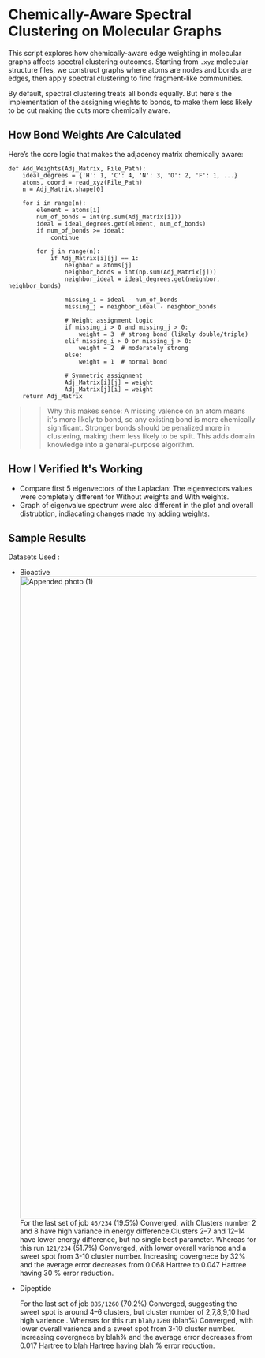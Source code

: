 # Chemically-Aware Spectral Clustering on Molecular Graphs

This script explores how chemically-aware edge weighting in molecular graphs affects spectral clustering outcomes. Starting from `.xyz` molecular structure files, we construct graphs where atoms are nodes and bonds are edges, then apply spectral clustering to find fragment-like communities.

By default, spectral clustering treats all bonds equally. But here's the implementation of the assigning wieghts to bonds, to make them less likely to be cut making the cuts more chemically aware. 


## How Bond Weights Are Calculated

Here’s the core logic that makes the adjacency matrix chemically aware:

```
def Add_Weights(Adj_Matrix, File_Path):
    ideal_degrees = {'H': 1, 'C': 4, 'N': 3, 'O': 2, 'F': 1, ...}
    atoms, coord = read_xyz(File_Path)
    n = Adj_Matrix.shape[0]

    for i in range(n):
        element = atoms[i]
        num_of_bonds = int(np.sum(Adj_Matrix[i]))
        ideal = ideal_degrees.get(element, num_of_bonds)
        if num_of_bonds >= ideal:
            continue

        for j in range(n):
            if Adj_Matrix[i][j] == 1:
                neighbor = atoms[j]
                neighbor_bonds = int(np.sum(Adj_Matrix[j]))
                neighbor_ideal = ideal_degrees.get(neighbor, neighbor_bonds)

                missing_i = ideal - num_of_bonds
                missing_j = neighbor_ideal - neighbor_bonds

                # Weight assignment logic
                if missing_i > 0 and missing_j > 0:
                    weight = 3  # strong bond (likely double/triple)
                elif missing_i > 0 or missing_j > 0:
                    weight = 2  # moderately strong
                else:
                    weight = 1  # normal bond

                # Symmetric assignment
                Adj_Matrix[i][j] = weight
                Adj_Matrix[j][i] = weight
    return Adj_Matrix
```
>> Why this makes sense:
 A missing valence on an atom means it's more likely to bond, so any existing bond is more chemically significant. Stronger bonds should be penalized more in clustering, making them less likely to be split. This adds domain knowledge into a general-purpose algorithm.

## How I Verified It's Working

- Compare first 5 eigenvectors of the Laplacian: The eigenvectors values were completely different for Without weights
and With weights.
- Graph of eigenvalue spectrum were also different in the plot and overall distrubtion, indiacating changes made my adding weights. 


## Sample Results
Datasets Used :
- Bioactive
  <img width="1097" height="1303" alt="Appended photo (1)" src="https://github.com/user-attachments/assets/82750655-007c-4214-8307-9788b9131f4b" />
  For the last set of job `46/234` (19.5%) Converged, with Clusters number 2 and 8 have high variance in energy difference.Clusters 2–7 and 12–14 have lower energy difference, but no single best parameter.
  Whereas for this run `121/234` (51.7%) Converged, with lower overall varience and a sweet spot from 3-10 cluster number. Increasing covergnece by 32% and the average error decreases from 0.068 Hartree to 0.047 Hartree    having 30 % error reduction.


- Dipeptide

  For the last set of job `885/1260` (70.2%) Converged, suggesting the sweet spot is around 4–6 clusters, but cluster number of 2,7,8,9,10 had high varience . Whereas for this run `blah/1260` (blah%) Converged, with lower overall varience and a sweet spot from 3-10 cluster number. Increasing covergnece by blah% and the average error decreases from 0.017 Hartree to blah Hartree having  blah % error reduction.
 


